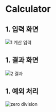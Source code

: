 # Calculator

## 1. 입력 화면<br/>
![1  계산 입력](https://user-images.githubusercontent.com/89093279/148275763-70fe09db-f37e-4099-8c59-5fc041fdaa8f.PNG)

## 1. 결과 화면<br/>
![2  결과](https://user-images.githubusercontent.com/89093279/148275777-53b63a77-5b22-4de5-985d-133045b84171.PNG)

## 1. 예외 처리<br/>
![zero division](https://user-images.githubusercontent.com/89093279/148275786-ea62c6fa-6f92-42de-b644-9b5bb127308d.PNG)
